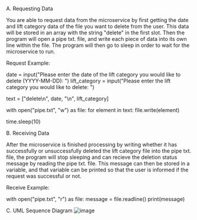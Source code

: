 A. Requesting Data

You are able to request data from the microservice by first getting the date and lift category data of the file you want to delete from the user. This data will be stored in an array
with the string "delete" in the first slot. Then the program will open a pipe txt. file, and write each piece of data into its own line within the file. The program will then
go to sleep in order to wait for the microservice to run. 

Request Example:

date = input("Please enter the date of the lift category you would like to delete (YYYY-MM-DD): ")
lift_category = input("Please enter the lift category you would like to delete: ")

text = ["delete\n", date, "\n", lift_category]

with open("pipe.txt", "w") as file:
    for element in text:
        file.write(element)

time.sleep(10)

B. Receiving Data

After the microservice is finished processing by writing whether it has successfully or unsuccessfully deleted the lift category file into the pipe txt. file, the program will stop sleeping and
can recieve the deletion status message by reading the pipe txt. file. This message can then be stored in a variable, and that variable can be printed so that the user is informed if the request was
successful or not. 

Receive Example:

with open("pipe.txt", "r") as file:
    message = file.readline()
    print(message)


C. UML Sequence Diagram
![image](https://github.com/user-attachments/assets/9db8e380-6bbb-4693-a247-ddac652bb06c)
